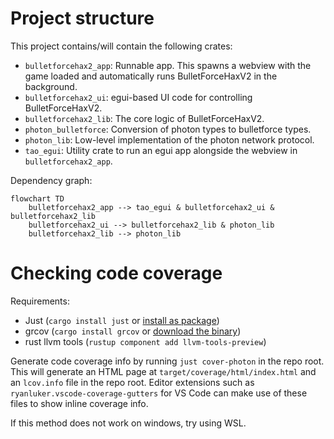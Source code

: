 # Project structure

This project contains/will contain the following crates:
- `bulletforcehax2_app`: Runnable app. This spawns a webview with the game loaded and automatically runs BulletForceHaxV2 in the background.
- `bulletforcehax2_ui`: egui-based UI code for controlling BulletForceHaxV2.
- `bulletforcehax2_lib`: The core logic of BulletForceHaxV2.
- `photon_bulletforce`: Conversion of photon types to bulletforce types.
- `photon_lib`: Low-level implementation of the photon network protocol.
- `tao_egui`: Utility crate to run an egui app alongside the webview in `bulletforcehax2_app`.

Dependency graph:
```mermaid
flowchart TD
    bulletforcehax2_app --> tao_egui & bulletforcehax2_ui & bulletforcehax2_lib
    bulletforcehax2_ui --> bulletforcehax2_lib & photon_lib
    bulletforcehax2_lib --> photon_lib
```

# Checking code coverage
Requirements:
- Just (`cargo install just` or [install as package](https://just.systems/man/en/chapter_4.html))
- grcov (`cargo install grcov` or [download the binary](https://github.com/mozilla/grcov/releases))
- rust llvm tools (`rustup component add llvm-tools-preview`)

Generate code coverage info by running `just cover-photon` in the repo root. This will generate an HTML page at `target/coverage/html/index.html` and an `lcov.info` file in the repo root. Editor extensions such as `ryanluker.vscode-coverage-gutters` for VS Code can make use of these files to show inline coverage info.

If this method does not work on windows, try using WSL.
